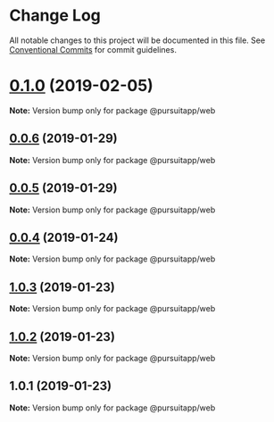 # Change Log

All notable changes to this project will be documented in this file.
See [Conventional Commits](https://conventionalcommits.org) for commit guidelines.

# [0.1.0](https://github.com/dhayaec/pursuitapp/compare/v0.0.6...v0.1.0) (2019-02-05)

**Note:** Version bump only for package @pursuitapp/web





## [0.0.6](https://github.com/dhayaec/pursuitapp/compare/v0.0.5...v0.0.6) (2019-01-29)

**Note:** Version bump only for package @pursuitapp/web





## [0.0.5](https://github.com/dhayaec/pursuitapp/compare/v0.0.4...v0.0.5) (2019-01-29)

**Note:** Version bump only for package @pursuitapp/web





## [0.0.4](https://github.com/dhayaec/pursuitapp/compare/v1.0.3...v0.0.4) (2019-01-24)

**Note:** Version bump only for package @pursuitapp/web





## [1.0.3](https://github.com/dhayaec/pursuitapp/compare/v1.0.2...v1.0.3) (2019-01-23)

**Note:** Version bump only for package @pursuitapp/web





## [1.0.2](https://github.com/dhayaec/pursuitapp/compare/v1.0.1...v1.0.2) (2019-01-23)

**Note:** Version bump only for package @pursuitapp/web





## 1.0.1 (2019-01-23)

**Note:** Version bump only for package @pursuitapp/web
